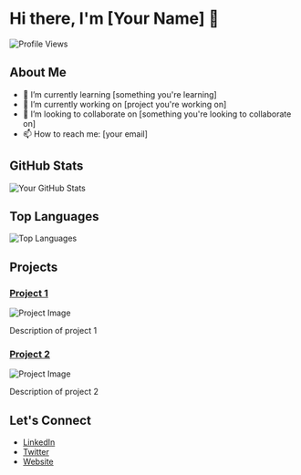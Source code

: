 # Hi there, I'm [Your Name] 👋

![Profile Views](https://komarev.com/ghpvc/?username=WebWithRathor&color=brightgreen)

## About Me

- 🌱 I’m currently learning [something you're learning]
- 🔭 I’m currently working on [project you're working on]
- 👯 I’m looking to collaborate on [something you're looking to collaborate on]
- 📫 How to reach me: [your email]

## GitHub Stats

![Your GitHub Stats](https://github-readme-stats.vercel.app/api?username=WebWithRathor&show_icons=true)

## Top Languages

![Top Languages](https://github-readme-stats.vercel.app/api/top-langs/?username=WebWithRathor&layout=compact)

## Projects

### [Project 1](link-to-project)
![Project Image](link-to-image)

Description of project 1

### [Project 2](link-to-project)
![Project Image](link-to-image)

Description of project 2

## Let's Connect

- [LinkedIn](your-linkedin)
- [Twitter](your-twitter)
- [Website](your-website)
